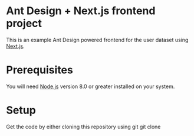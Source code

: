 # Ant Design + Next.js frontend project
This is an example Ant Design powered frontend for the user dataset using [Next.js](https://nextjs.org/docs).
# Prerequisites
You will need [Node.js](https://nodejs.org/) version 8.0 or greater installed on your system.
# Setup
Get the code by either cloning this repository using git
git clone 
